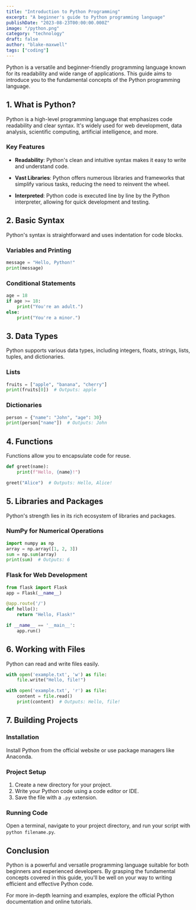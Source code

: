 ```yaml
---
title: "Introduction to Python Programming"
excerpt: "A beginner's guide to Python programming language"
publishDate: "2023-08-23T00:00:00.000Z"
image: "/python.png"
category: "technology"
draft: false
author: "blake-maxwell"
tags: ["coding"]
---
```


Python is a versatile and beginner-friendly programming language known for its readability and wide range of applications. This guide aims to introduce you to the fundamental concepts of the Python programming language.

## 1. What is Python?

Python is a high-level programming language that emphasizes code readability and clear syntax. It's widely used for web development, data analysis, scientific computing, artificial intelligence, and more.

### Key Features

- **Readability**: Python's clean and intuitive syntax makes it easy to write and understand code.
  
- **Vast Libraries**: Python offers numerous libraries and frameworks that simplify various tasks, reducing the need to reinvent the wheel.
  
- **Interpreted**: Python code is executed line by line by the Python interpreter, allowing for quick development and testing.
  
## 2. Basic Syntax

Python's syntax is straightforward and uses indentation for code blocks.

### Variables and Printing

```python
message = "Hello, Python!"
print(message)
```

### Conditional Statements

```python
age = 18
if age >= 18:
    print("You're an adult.")
else:
    print("You're a minor.")
```

## 3. Data Types

Python supports various data types, including integers, floats, strings, lists, tuples, and dictionaries.

### Lists

```python
fruits = ["apple", "banana", "cherry"]
print(fruits[0])  # Outputs: apple
```

### Dictionaries

```python
person = {"name": "John", "age": 30}
print(person["name"])  # Outputs: John
```

## 4. Functions

Functions allow you to encapsulate code for reuse.

```python
def greet(name):
    print(f"Hello, {name}!")

greet("Alice")  # Outputs: Hello, Alice!
```

## 5. Libraries and Packages

Python's strength lies in its rich ecosystem of libraries and packages.

### NumPy for Numerical Operations

```python
import numpy as np
array = np.array([1, 2, 3])
sum = np.sum(array)
print(sum)  # Outputs: 6
```

### Flask for Web Development

```python
from flask import Flask
app = Flask(__name__)

@app.route('/')
def hello():
    return "Hello, Flask!"

if __name__ == '__main__':
    app.run()
```

## 6. Working with Files

Python can read and write files easily.

```python
with open('example.txt', 'w') as file:
    file.write("Hello, file!")

with open('example.txt', 'r') as file:
    content = file.read()
    print(content)  # Outputs: Hello, file!
```

## 7. Building Projects

### Installation

Install Python from the official website or use package managers like Anaconda.

### Project Setup

1. Create a new directory for your project.
2. Write your Python code using a code editor or IDE.
3. Save the file with a `.py` extension.

### Running Code

Open a terminal, navigate to your project directory, and run your script with `python filename.py`.

## Conclusion

Python is a powerful and versatile programming language suitable for both beginners and experienced developers. By grasping the fundamental concepts covered in this guide, you'll be well on your way to writing efficient and effective Python code.

For more in-depth learning and examples, explore the official Python documentation and online tutorials.
